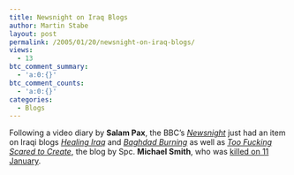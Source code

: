 ```yaml
---
title: Newsnight on Iraq Blogs
author: Martin Stabe
layout: post
permalink: /2005/01/20/newsnight-on-iraq-blogs/
views:
  - 13
btc_comment_summary:
  - 'a:0:{}'
btc_comment_counts:
  - 'a:0:{}'
categories:
  - Blogs
---
```

Following a video diary by **Salam Pax**, the BBC&rsquo;s [*Newsnight*][1] just had an item on Iraqi blogs *[Healing Iraq][2]* and *[Baghdad Burning][3]* as well as *[Too Fucking Scared to Create][4]*, the blog by Spc. **Michael Smith**, who was [killed on 11 January][5].

 [1]: http://news.bbc.co.uk/1/hi/programmes/newsnight/4192411.stm
 [2]: http://healingiraq.blogspot.com/
 [3]: http://riverbendblog.blogspot.com/
 [4]: http://www.livejournal.com/users/wolfmoon98/
 [5]: http://www.livejournal.com/users/insomnia/532642.html